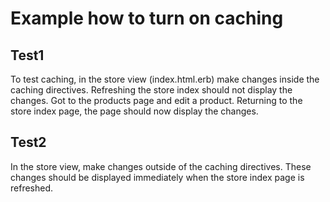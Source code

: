 Example how to turn on caching
==================================

Test1
-----
To test caching, in the store view (index.html.erb) make changes inside the caching directives.
Refreshing the store index should not display the changes.
Got to the products page and edit a product.
Returning to the store index page, the page should now display the changes.
 
Test2
-----
In the store view, make changes outside of the caching directives.
These changes should be displayed immediately when the store index page is refreshed.
